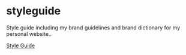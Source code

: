 # styleguide
Style guide including my brand guidelines and brand dictionary for my personal website..

[Style Guide](https://aynsleylongridge.github.io/styleguide/styleguide.html)
